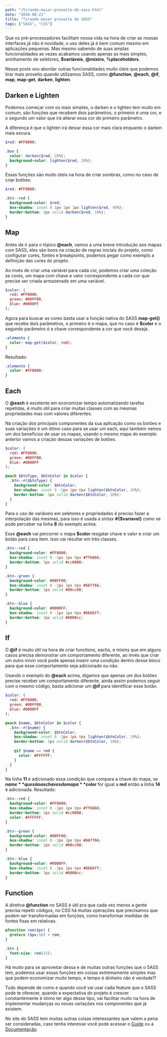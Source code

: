 ```yaml
---
path: "/tirando-maior-proveito-do-sass.html"
date: "2016-08-21"
title: "Tirando maior proveito do SASS"
tags: ["SASS", "CSS"]
---
```



Que os pré-processadores facilitam nossa vida na hora de criar as nossas interfaces já não é novidade, o uso deles já é bem comum mesmo em aplicações pequenas. Mas mesmo sabendo de suas amplas funcionalidades as vezes acabamos usando apenas as mais simples, aninhamento de seletores, **$variáveis**, **@mixins**, **%placeholders**.

Nesse posts vou abordar outras funcionalidades muito úteis que podemos tirar mais proveito quando utilizamos SASS, como **@function**, **@each**, **@if**, **map**, **map-get**, **darken**, **lighten**.

## Darken e Lighten

Podemos começar com os mais simples, o darken e o lighten tem muito em comum, são funções que recebem dois parâmetros, o primeiro é uma cor, e o segundo um valor  que irá alterar essa cor do primeiro parâmetro.

A diferença é que o lighten irá deixar essa cor mais clara enquanto o darken mais escura.

```scss
$red: #FF0000;

.box {
  color: darken($red, 20%);
  background-color: lighten($red, 20%);
}
```

Essas funções são muito úteis na hora de criar sombras, como no caso de criar botões:

```scss
$red: #FF0000;

.btn--red {
  background-color: $red;
  box-shadow: inset 0 1px 1px 1px lighten($red, 40%); 
  border-bottom: 3px solid darken($red, 10%);
}
```

## Map
Antes de ir para o tópico **@each**, vamos a uma breve introdução aos mapas com SASS, eles são bons na criação de regras iniciais do projeto, como configurar cores, fontes e breakpoints, podemos pegar como exemplo a definição das cores do projeto.

Ao invés de criar uma variável para cada cor, podemos criar uma coleção se cores, um mapa com  chave e valor correspondente a cada cor que precise ser criada armazenado em uma variável.

```scss
$color: (
  red: #FF0000,
  green: #00FF00,
  blue: #0000FF
);
```
Agora para buscar as cores basta usar a função nativa do SASS **map-get()** que recebe dois parâmetros, o primeiro é o mapa, que no caso é **$color** e o segundo parâmetro é a chave correspondente a cor que você deseja.

```scss
.elemento {
  color: map-get($color, red);
}
```
Resultado:

```scss
.elemento {
  color: #FF0000;
}
```

## Each
 
O **@each** é excelente em economizar tempo automatizando tarefas repetidas, é muito útil para criar muitas classes com as mesmas propriedades mas com valores diferentes.

Na criação dos principais componentes da sua aplicação como os botões e suas variações é um ótimo caso para se usar um each, aqui também vemos um dos benefícios de usar os mapas, usando o mesmo mapa do exemplo anterior vamos a criação dessas variações de botões.

```scss
$color: (
  red: #FF0000,
  green: #00FF00,
  blue: #0000FF
);

@each $btnType, $btnColor in $color {
  .btn--#{$btnType} {
    background-color: $btnColor;
    box-shadow: inset 0 -1px 1px 0px lighten($btnColor, 20%); 
    border-bottom: 3px solid darken($btnColor, 10%);
  }
}
```

Para o uso de variáveis em seletores e propriedades é preciso fazer a interpolação das mesmas, para isso é usada a sintax **#{$variavel}** como se pode perceber na linha **8** do exemplo acima.

Esse **@each** vai percorrer o mapa **$color** resgatar chave e valor e criar um botão para cara item. Isso vai resultar em três classes.

```css
.btn--red {
  background-color: #FF0000;
  box-shadow: inset 0 -1px 1px 0px #ff6666;
  border-bottom: 3px solid #cc0000;
}

.btn--green {
  background-color: #00FF00;
  box-shadow: inset 0 -1px 1px 0px #66ff66;
  border-bottom: 3px solid #00cc00;
}

.btn--blue {
  background-color: #0000FF;
  box-shadow: inset 0 -1px 1px 0px #6666ff;
  border-bottom: 3px solid #0000cc;
}
```


## If
O **@if** é muito útil na hora de criar functions, eachs, e mixins que em alguns casos precisa demonstrar um comportamento diferente, ao invés que criar um outro mixin você pode apenas inserir uma condição dentro desse bloco para que esse comportamento seja adicionado ou não.

Usando o exemplo do **@each** acima, digamos que apenas um dos botões precise receber um comportamento diferente, ainda assim podemos seguir com o mesmo código, basta adicionar um **@if** para identificar esse botão.

```scss
$color: (
  red: #FF0000,
  green: #00FF00,
  blue: #0000FF
);

@each $name, $btnColor in $color {
  .btn--#{$name} {
    background-color: $btnColor;
    box-shadow: inset 0 -1px 1px 0px lighten($btnColor, 20%); 
    border-bottom: 3px solid darken($btnColor, 10%);
    
    @if $name == red {
      color: #FFFFFF;
    }
  }
}
```
Na linha **11** é adicionado essa condição que compara a chave do mapa, se **$name** que são as chaves do mapa **$color** for igual a **red** então a linha **14** é adicionada. Resultado:

```css
.btn--red {
  background-color: #FF0000;
  box-shadow: inset 0 -1px 1px 0px #ff6666;
  border-bottom: 3px solid #cc0000;
  color: #FFFFFF;
}

.btn--green {
  background-color: #00FF00;
  box-shadow: inset 0 -1px 1px 0px #66ff66;
  border-bottom: 3px solid #00cc00;
}

.btn--blue {
  background-color: #0000FF;
  box-shadow: inset 0 -1px 1px 0px #6666ff;
  border-bottom: 3px solid #0000cc;
}


```

## Function

A diretiva **@function** no SASS é útil pra que cada vez menos a gente precisa repetir códigos, no CSS há muitas operações que precisamos que podem ser transformadas em funções, como transformar medidas de fontes fixas em relativas.

```scss
@function rem($px) {
  @return ($px/16) + rem;
}

.btn {
  font-size: rem(32);
}
```

Há muito para se aproveitar dessa e de muitas outras funções que o SASS tem, podemos usar essas funções em coisas extremamente simples mas que podem economizar muito tempo, e tempo é dinheiro não é verdade?!

Tudo depende de como e quando você vai usar cada feature que o SASS pode te oferecer, quando a expectativa do projeto é crescer constantemente é ótimo ter algo desse tipo, vai facilitar muito na hora de implementar mudanças ou novas variações nos componentes que já existem.

No site do SASS tem muitas outras coisas interessantes que valem a pena ser consideradas, caso tenha interesse você pode acessar o [Guide](http://sass-lang.com/guide) ou a [Documentação](http://sass-lang.com/documentation/file.SASS_REFERENCE.html).